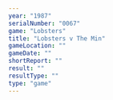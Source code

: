 ```yaml
---
year: "1987"
serialNumber: "0067" 
game: "Lobsters"
title: "Lobsters v The Min"
gameLocation: ""
gameDate: ""
shortReport: ""
result: ""
resultType: ""
type: "game"
---
```

